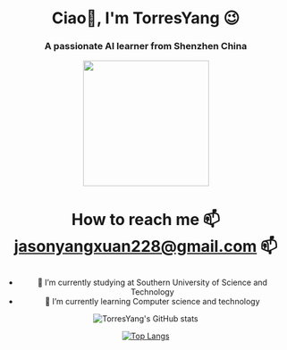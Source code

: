 <h1 align="center">Ciao👋, I'm TorresYang 😉</h1>
<h3 align="center">A passionate AI learner from Shenzhen China</h3>
<center>

<div align='center'>
  <picture>
    <source media="(prefers-color-scheme: dark)" srcset="https://cdn.jsdelivr.net/gh/sun0225SUN/sun0225SUN/assets/images/coding.gif" />
    <source media="(prefers-color-scheme: light)" srcset="https://cdn.jsdelivr.net/gh/sun0225SUN/sun0225SUN/assets/images/developer.svg" height="225px" />
    <img src="https://cdn.jsdelivr.net/gh/sun0225SUN/sun0225SUN/assets/images/coding.gif" />
  </picture>
  
  # <p>  How to reach me 📫 jasonyangxuan228@gmail.com 📫
</div>

- 🔭 I’m currently studying at Southern University of Science and Technology
- 🌱 I’m currently learning Computer science and technology

![TorresYang's GitHub stats](https://github-readme-stats.vercel.app/api?username=TorresYangX&show_icons=true&theme=tokyonight)

[![Top Langs](https://github-readme-stats.vercel.app/api/top-langs/?username=Christmas&layout=compact)](https://github.com/Christmas/github-readme-stats)
